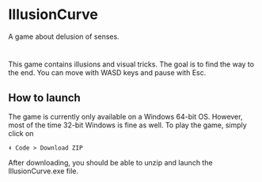 # IllusionCurve
 A game about delusion of senses.
#
This game contains illusions and visual tricks.
The goal is to find the way to the end.
You can move with WASD keys and pause with Esc.
 
## How to launch

The game is currently only available on a Windows 64-bit OS. However, most of the time 32-bit Windows is fine as well. To play the game, simply click on

`⬇ Code > Download ZIP`

After downloading, you should be able to unzip and launch the IllusionCurve.exe file.
